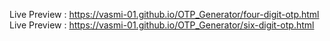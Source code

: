Live Preview : https://vasmi-01.github.io/OTP_Generator/four-digit-otp.html
Live Preview : https://vasmi-01.github.io/OTP_Generator/six-digit-otp.html

